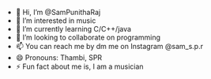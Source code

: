 - 👋 Hi, I’m @SamPunithaRaj
- 👀 I’m interested in music
- 🌱 I’m currently learning C/C++/java
- 💞️ I’m looking to collaborate on programming
- 📫 You can reach me by dm me on Instagram @sam_s.p.r
- 😄 Pronouns: Thambi, SPR
- ⚡ Fun fact about me is, I am a musician

<!---
SamPunithaRaj/SamPunithaRaj is a ✨ special ✨ repository because its `README.md` (this file) appears on your GitHub profile.
You can click the Preview link to take a look at your changes.
--->
